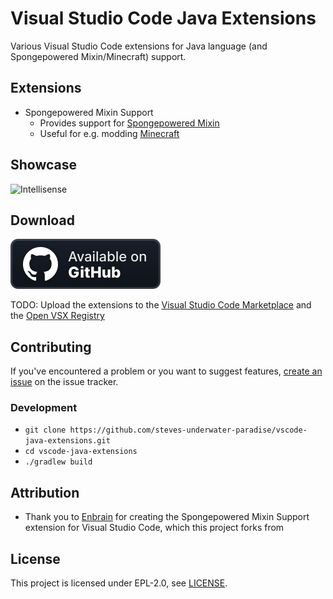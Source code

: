 # Visual Studio Code Java Extensions

Various Visual Studio Code extensions for Java language (and Spongepowered Mixin/Minecraft) support.

## Extensions

- Spongepowered Mixin Support
  - Provides support for [Spongepowered Mixin](https://github.com/SpongePowered/Mixin)
  - Useful for e.g. modding [Minecraft](https://www.minecraft.net)

## Showcase

![Intellisense](images/intellisense.png)

## Download

[![GitHub](https://github.com/intergrav/devins-badges/raw/2dc967fc44dc73850eee42c133a55c8ffc5e30cb/assets/cozy/available/github_vector.svg)](https://github.com/steves-underwater-paradise/vscode-java-extensions/releases)

TODO: Upload the extensions to the [Visual Studio Code Marketplace](https://marketplace.visualstudio.com) and the [Open VSX Registry](https://open-vsx.org)

## Contributing

If you've encountered a problem or you want to suggest
features, [create an issue](https://github.com/steves-underwater-paradise/vscode-java-extensions/issues/new) on the issue tracker.

### Development

- `git clone https://github.com/steves-underwater-paradise/vscode-java-extensions.git`
- `cd vscode-java-extensions`
- `./gradlew build`

## Attribution

- Thank you to [Enbrain](https://github.com/enbrain) for creating the Spongepowered Mixin Support extension for Visual Studio Code, which this project forks from

## License

This project is licensed under EPL-2.0, see [LICENSE](LICENSE).
